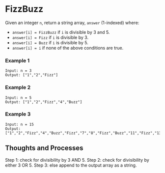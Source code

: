 # FizzBuzz

Given an integer `n`, return a string array, `answer` (1-indexed) where:

- `answer[i] = FizzBuzz` if `i` is divisible by 3 and 5.
- `answer[i] = Fizz` if `i` is divisible by 3.
- `answer[i] = Buzz` if `i` is divisible by 5.
- `answer[i] = i` if none of the above conditions are true.

### **Example 1**

```
Input: n = 3
Output: ["1","2","Fizz"]
```

### **Example 2**

```
Input: n = 5
Output: ["1","2","Fizz","4","Buzz"]
```

### **Example 3**

```
Input: n = 15
Output: ["1","2","Fizz","4","Buzz","Fizz","7","8","Fizz","Buzz","11","Fizz","13","14","FizzBuzz"]
```

## Thoughts and Processes

Step 1: check for divisibility by 3 AND 5.
Step 2: check for divisibility by either 3 OR 5.
Step 3: else append to the output array as a string.
